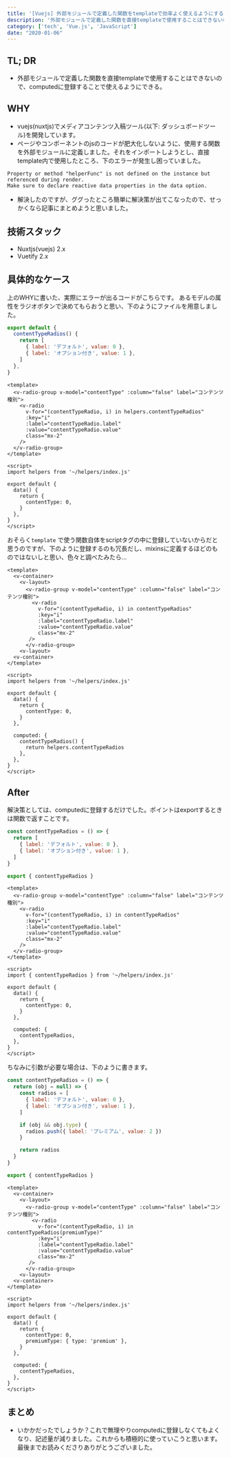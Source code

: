 ```yaml
---
title: '[Vuejs] 外部モジュールで定義した関数をtemplateで効率よく使えるようにする'
description: '外部モジュールで定義した関数を直接templateで使用することはできないので、computedに登録することで使えるようにできる。'
category: ['tech', 'Vue.js', 'JavaScript']
date: "2020-01-06"
---
```


## TL; DR
 - 外部モジュールで定義した関数を直接templateで使用することはできないので、computedに登録することで使えるようにできる。

## WHY
 - vuejs(nuxtjs)でメディアコンテンツ入稿ツール(以下: ダッシュボードツール)を開発しています。
 - ページやコンポーネントのjsのコードが肥大化しないように、使用する関数を外部モジュールに定義しました。それをインポートしようとし、直接template内で使用したところ、下のエラーが発生し困っていました。

```
Property or method "helperFunc" is not defined on the instance but referenced during render.
Make sure to declare reactive data properties in the data option.
```

 - 解決したのですが、ググったところ簡単に解決策が出てこなったので、せっかくなら記事にまとめようと思いました。

## 技術スタック
   - Nuxtjs(vuejs) 2.x
   - Vuetify 2.x

## 具体的なケース
上のWHYに書いた、実際にエラーが出るコードがこちらです。
あるモデルの属性をラジオボタンで決めてもらおうと思い、下のようにファイルを用意しました。

```js [~/helpers/index.js]
export default {
  contentTypeRadios() {
    return [
      { label: 'デフォルト', value: 0 },
      { label: 'オプション付き', value: 1 },
    ]
  },
}
```

```vue [pages/examples/index.vue]
<template>
  <v-radio-group v-model="contentType" :column="false" label="コンテンツ種別">
    <v-radio
      v-for="(contentTypeRadio, i) in helpers.contentTypeRadios"
      :key="i"
      :label="contentTypeRadio.label"
      :value="contentTypeRadio.value"
      class="mx-2"
    />
  </v-radio-group>
</template>

<script>
import helpers from '~/helpers/index.js'

export default {
  data() {
    return {
      contentType: 0,
    }
  },
}
</script>
```

おそらく`template` で使う関数自体をscriptタグの中に登録していないからだと思うのですが、下のように登録するのも冗長だし、mixinsに定義するほどのものではないしと思い、色々と調べたみたら...

```vue [pages/index.vue]
<template>
  <v-container>
    <v-layout>
      <v-radio-group v-model="contentType" :column="false" label="コンテンツ種別">
        <v-radio
          v-for="(contentTypeRadio, i) in contentTypeRadios"
          :key="i"
          :label="contentTypeRadio.label"
          :value="contentTypeRadio.value"
          class="mx-2"
       />
      </v-radio-group>
    <v-layout>
  <v-container>
</template>

<script>
import helpers from '~/helpers/index.js'

export default {
  data() {
    return {
      contentType: 0,
    }
  },

  computed: {
    contentTypeRadios() {
      return helpers.contentTypeRadios
    },
  },
}
</script>
```

## After

解決策としては、computedに登録するだけでした。ポイントはexportするときは関数で返すことです。

```js [~/helpers/index.js]
const contentTypeRadios = () => {
  return [
    { label: 'デフォルト', value: 0 },
    { label: 'オプション付き', value: 1 },
  ]
}

export { contentTypeRadios }
```

```vue [radio-group.vue]
<template>
  <v-radio-group v-model="contentType" :column="false" label="コンテンツ種別">
    <v-radio
      v-for="(contentTypeRadio, i) in contentTypeRadios"
      :key="i"
      :label="contentTypeRadio.label"
      :value="contentTypeRadio.value"
      class="mx-2"
    />
  </v-radio-group>
</template>

<script>
import { contentTypeRadios } from '~/helpers/index.js'

export default {
  data() {
    return {
      contentType: 0,
    }
  },

  computed: {
    contentTypeRadios,
  },
}
</script>
```

ちなみに引数が必要な場合は、下のように書きます。

```js [~/helpers/index.js]
const contentTypeRadios = () => {
  return (obj = null) => {
    const radios = [
      { label: 'デフォルト', value: 0 },
      { label: 'オプション付き', value: 1 },
    ]

    if (obj && obj.type) {
      radios.push({ label: 'プレミアム', value: 2 })
    }

    return radios
  }
}

export { contentTypeRadios }
```

```vue [pages/examples/index.vue]
<template>
  <v-container>
    <v-layout>
      <v-radio-group v-model="contentType" :column="false" label="コンテンツ種別">
        <v-radio
          v-for="(contentTypeRadio, i) in contentTypeRadios(premiumType)"
          :key="i"
          :label="contentTypeRadio.label"
          :value="contentTypeRadio.value"
          class="mx-2"
       />
      </v-radio-group>
    <v-layout>
  <v-container>
</template>

<script>
import helpers from '~/helpers/index.js'

export default {
  data() {
    return {
      contentType: 0,
      premiumType: { type: 'premium' },
    }
  },

  computed: {
    contentTypeRadios,
  },
}
</script>
```

## まとめ
 - いかかだったでしょうか？これで無理やりcomputedに登録しなくてもよくなり、記述量が減りました。これからも積極的に使っていこうと思います。最後までお読みくださりありがとうございました。
